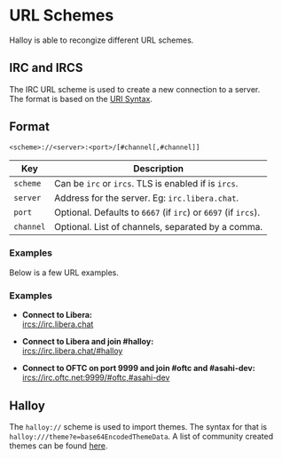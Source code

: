 # URL Schemes

Halloy is able to recongize different URL schemes.

## IRC and IRCS

The IRC URL scheme is used to create a new connection to a server.  
The format is based on the [URI Syntax](https://en.wikipedia.org/wiki/Uniform_Resource_Identifier#Syntax).

## Format

```
<scheme>://<server>:<port>/[#channel[,#channel]]
```

| Key       | Description                                                    |
| --------- | -------------------------------------------------------------- |
| `scheme`  | Can be `irc` or `ircs`. TLS is enabled if is `ircs`.           |
| `server`  | Address for the server. Eg: `irc.libera.chat`.                 |
| `port`    | Optional. Defaults to `6667` (if `irc`) or `6697` (if `ircs`). |
| `channel` | Optional. List of channels, separated by a comma.              |


### Examples

Below is a few URL examples.

### Examples

- **Connect to Libera:**  
  [ircs://irc.libera.chat](ircs://irc.libera.chat)

- **Connect to Libera and join #halloy:**  
  [ircs://irc.libera.chat/#halloy](ircs://irc.libera.chat/#halloy)

- **Connect to OFTC on port 9999 and join #oftc and #asahi-dev:**  
  [ircs://irc.oftc.net:9999/#oftc,#asahi-dev](ircs://irc.oftc.net:9999/#oftc,#asahi-dev)

## Halloy

The `halloy://` scheme is used to import themes.
The syntax for that is `halloy:///theme?e=base64EncodedThemeData`.
A list of community created themes can be found [here](./configuration/themes/community.md).
